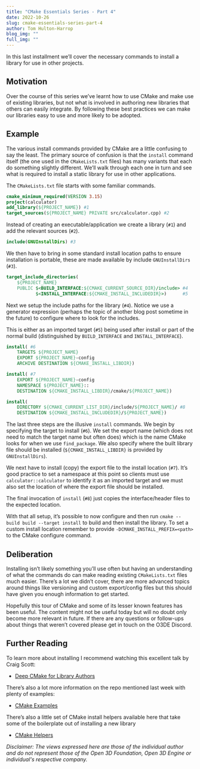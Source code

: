 ```yaml
---
title: "CMake Essentials Series - Part 4"
date: 2022-10-26
slug: cmake-essentials-series-part-4
author: Tom Hulton-Harrop
blog_img: ""
full_img: ""
---
```


In this last installment we’ll cover the necessary commands to install a library for use in other projects.

## Motivation

Over the course of this series we’ve learnt how to use CMake and make use of existing libraries, but not what is involved in authoring new libraries that others can easily integrate. By following these best practices we can make our libraries easy to use and more likely to be adopted.

## Example

The various install commands provided by CMake are a little confusing to say the least. The primary source of confusion is that the `install` command itself (the one used in the `CMakeLists.txt` files) has many variants that each do something slightly different. We’ll walk through each one in turn and see what is required to install a static library for use in other applications.

The `CMakeLists.txt` file starts with some familiar commands.

```cmake
cmake_minimum_required(VERSION 3.15)
project(calculator)
add_library(${PROJECT_NAME}) #1
target_sources(${PROJECT_NAME} PRIVATE src/calculator.cpp) #2
```

Instead of creating an executable/application we create a library (`#1`) and add the relevant sources (`#2`).

```cmake
include(GNUInstallDirs) #3
```

We then have to bring in some standard install location paths to ensure installation is portable, these are made available by include `GNUInstallDirs` (`#3`).

```cmake
target_include_directories(
    ${PROJECT_NAME}
    PUBLIC $<BUILD_INTERFACE:${CMAKE_CURRENT_SOURCE_DIR}/include> #4
           $<INSTALL_INTERFACE:${CMAKE_INSTALL_INCLUDEDIR}>)      #5
```

Next we setup the include paths for the library (`#4`). Notice we use a generator expression (perhaps the topic of another blog post sometime in the future) to configure where to look for the includes. 

This is either as an imported target (`#5`) being used after install or part of the normal build (distinguished by `BUILD_INTERFACE` and `INSTALL_INTERFACE`).

```cmake
install( #6
    TARGETS ${PROJECT_NAME}
    EXPORT ${PROJECT_NAME}-config
    ARCHIVE DESTINATION ${CMAKE_INSTALL_LIBDIR})

install( #7
    EXPORT ${PROJECT_NAME}-config
    NAMESPACE ${PROJECT_NAME}::
    DESTINATION ${CMAKE_INSTALL_LIBDIR}/cmake/${PROJECT_NAME})

install(
    DIRECTORY ${CMAKE_CURRENT_LIST_DIR}/include/${PROJECT_NAME}/ #8
    DESTINATION ${CMAKE_INSTALL_INCLUDEDIR}/${PROJECT_NAME})
```

The last three steps are the illusive `install` commands. We begin by specifying the target to install (`#6`). We set the export name (which does not need to match the target name but often does) which is the name CMake looks for when we use `find_package`. We also specify where the built library file should be installed (`${CMAKE_INSTALL_LIBDIR}` is provided by `GNUInstallDirs`). 

We next have to install (copy) the export file to the install location (`#7`). It’s good practice to set a namespace at this point so clients must use `calculator::calculator` to identify it as an imported target and we must also set the location of where the export file should be installed. 

The final invocation of `install` (`#8`) just copies the interface/header files to the expected location.

With that all setup, it’s possible to now configure and then run `cmake --build build --target install` to build and then install the library. To set a custom install location remember to provide `-DCMAKE_INSTALL_PREFIX=<path>` to the CMake configure command.

## Deliberation

Installing isn’t likely something you’ll use often but having an understanding of what the commands do can make reading existing `CMakeLists.txt` files much easier. There’s a lot we didn’t cover, there are more advanced topics around things like versioning and custom export/config files but this should have given you enough information to get started.

Hopefully this tour of CMake and some of its lesser known features has been useful. The content might not be useful today but will no doubt only become more relevant in future. If there are any questions or follow-ups about things that weren’t covered please get in touch on the O3DE Discord.

## Further Reading

To learn more about installing I recommend watching this excellent talk by Craig Scott:

* [Deep CMake for Library Authors](https://youtu.be/m0DwB4OvDXk)

There’s also a lot more information on the repo mentioned last week with plenty of examples:

* [CMake Examples](https://github.com/pr0g/cmake-examples)

There’s also a little set of CMake install helpers available here that take some of the boilerplate out of installing a new library

* [CMake Helpers](https://github.com/pr0g/cmake-helpers)

_Disclaimer: The views expressed here are those of the individual author and do not represent those of the Open 3D Foundation, Open 3D Engine or individual's respective company._